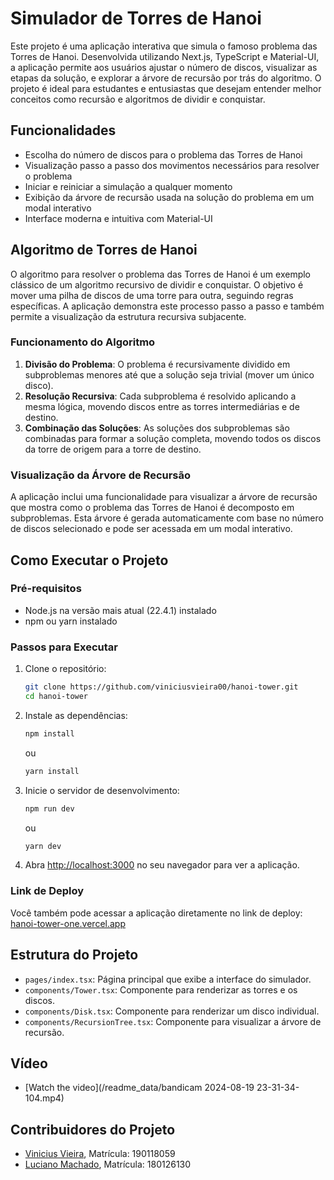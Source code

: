 # Simulador de Torres de Hanoi

Este projeto é uma aplicação interativa que simula o famoso problema das Torres de Hanoi. Desenvolvida utilizando Next.js, TypeScript e Material-UI, a aplicação permite aos usuários ajustar o número de discos, visualizar as etapas da solução, e explorar a árvore de recursão por trás do algoritmo. O projeto é ideal para estudantes e entusiastas que desejam entender melhor conceitos como recursão e algoritmos de dividir e conquistar.

## Funcionalidades

- Escolha do número de discos para o problema das Torres de Hanoi
- Visualização passo a passo dos movimentos necessários para resolver o problema
- Iniciar e reiniciar a simulação a qualquer momento
- Exibição da árvore de recursão usada na solução do problema em um modal interativo
- Interface moderna e intuitiva com Material-UI

## Algoritmo de Torres de Hanoi

O algoritmo para resolver o problema das Torres de Hanoi é um exemplo clássico de um algoritmo recursivo de dividir e conquistar. O objetivo é mover uma pilha de discos de uma torre para outra, seguindo regras específicas. A aplicação demonstra este processo passo a passo e também permite a visualização da estrutura recursiva subjacente.

### Funcionamento do Algoritmo

1. **Divisão do Problema**: O problema é recursivamente dividido em subproblemas menores até que a solução seja trivial (mover um único disco).
2. **Resolução Recursiva**: Cada subproblema é resolvido aplicando a mesma lógica, movendo discos entre as torres intermediárias e de destino.
3. **Combinação das Soluções**: As soluções dos subproblemas são combinadas para formar a solução completa, movendo todos os discos da torre de origem para a torre de destino.

### Visualização da Árvore de Recursão

A aplicação inclui uma funcionalidade para visualizar a árvore de recursão que mostra como o problema das Torres de Hanoi é decomposto em subproblemas. Esta árvore é gerada automaticamente com base no número de discos selecionado e pode ser acessada em um modal interativo.

## Como Executar o Projeto

### Pré-requisitos

- Node.js na versão mais atual (22.4.1) instalado
- npm ou yarn instalado

### Passos para Executar

1. Clone o repositório:
   ```bash
   git clone https://github.com/viniciusvieira00/hanoi-tower.git
   cd hanoi-tower
   ```

2. Instale as dependências:
   ```bash
   npm install
   ```
   ou
   ```bash
   yarn install
   ```

3. Inicie o servidor de desenvolvimento:
   ```bash
   npm run dev
   ```
   ou
   ```bash
   yarn dev
   ```

4. Abra [http://localhost:3000](http://localhost:3000) no seu navegador para ver a aplicação.

### Link de Deploy

Você também pode acessar a aplicação diretamente no link de deploy:
[hanoi-tower-one.vercel.app](https://hanoi-tower-one.vercel.app/)

## Estrutura do Projeto

- `pages/index.tsx`: Página principal que exibe a interface do simulador.
- `components/Tower.tsx`: Componente para renderizar as torres e os discos.
- `components/Disk.tsx`: Componente para renderizar um disco individual.
- `components/RecursionTree.tsx`: Componente para visualizar a árvore de recursão.

## Vídeo

- [Watch the video](/readme_data/bandicam 2024-08-19 23-31-34-104.mp4)

## Contribuidores do Projeto

- [Vinicius Vieira](https://github.com/viniciusvieira00), Matrícula: 190118059
- [Luciano Machado](https://github.com/Hierophylax), Matrícula: 180126130